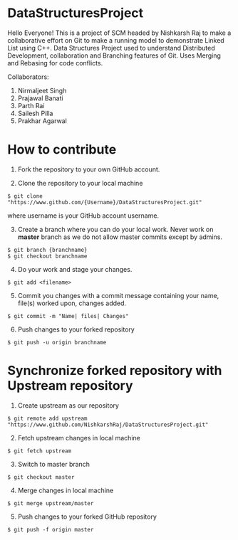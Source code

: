 # DataStructuresProject
Hello Everyone! This is a project of SCM headed by Nishkarsh Raj to make a collaborative effort on Git to make a running model to demonstrate Linked List using C++.
Data Structures Project used to understand Distributed Development, collaboration and Branching features of Git.
Uses Merging and Rebasing for code conflicts.

Collaborators:
1) Nirmaljeet Singh
2) Prajawal Banati
3) Parth Rai
4) Sailesh Pilla
5) Prakhar Agarwal

# How to contribute

1. Fork the repository to your own GitHub account.

2. Clone the repository to your local machine
```
$ git clone "https://www.github.com/{Username}/DataStructuresProject.git"
```
where username is your GitHub account username.

3. Create a branch where you can do your local work.
Never work on **master** branch as we do not allow master commits except by admins.
```
$ git branch {branchname}
$ git checkout branchname
```

4. Do your work and stage your changes.
```
$ git add <filename>
```

5. Commit you changes with a commit message containing your name, file(s) worked upon, changes added.
```
$ git commit -m "Name| files| Changes"
```

6. Push changes to your forked repository
```
$ git push -u origin branchname
```

# Synchronize forked repository with Upstream repository

1. Create upstream as our repository
```
$ git remote add upstream "https://www.github.com/NishkarshRaj/DataStructuresProject.git"
```

2. Fetch upstream changes in local machine
```
$ git fetch upstream
```

3. Switch to master branch
```
$ git checkout master
```

4. Merge changes in local machine
```
$ git merge upstream/master
```

5. Push changes to your forked GitHub repository
```
$ git push -f origin master
```
